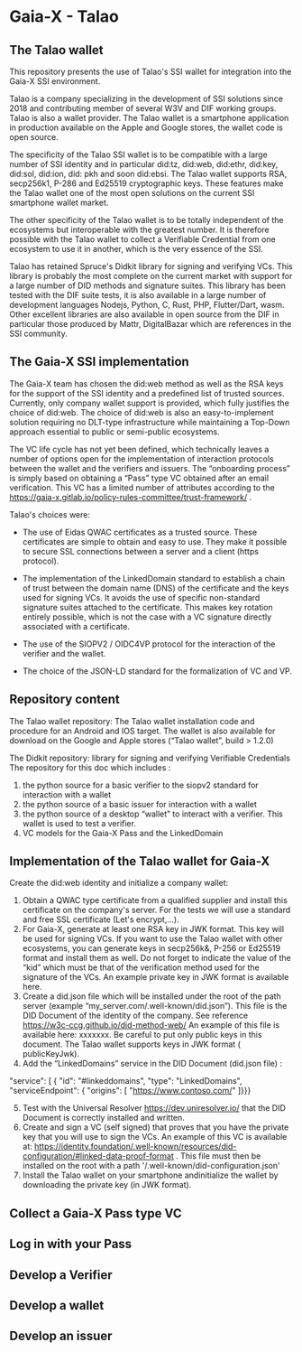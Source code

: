 ﻿# Gaia-X - Talao

## The Talao wallet

This repository presents the use of Talao's SSI wallet for integration into the Gaia-X SSI environment. 

Talao is a company specializing in the development of SSI solutions since 2018 and contributing member of several W3V and DIF working groups. Talao is also a wallet provider. The Talao wallet is a smartphone application in production available on the Apple and Google stores, the wallet code is open source.

The specificity of the Talao SSI wallet is to be compatible with a large number of SSI identity and in particular did:tz, did:web, did:ethr, did:key, did:sol, did:ion, did: pkh and soon did:ebsi. The Talao wallet supports RSA, secp256k1, P-286 and Ed25519 cryptographic keys. These features make the Talao wallet one of the most open solutions on the current SSI smartphone wallet market. 

The other specificity of the Talao wallet is to be totally independent of the ecosystems but interoperable with the greatest number. It is therefore possible with the Talao wallet to collect a Verifiable Credential from one ecosystem to use it in another, which is the very essence of the SSI.

Talao has retained Spruce's Didkit library for signing and verifying VCs. This library is probably the most complete on the current market with support for a large number of DID methods and signature suites. This library has been tested with the DIF suite tests, it is also available in a large number of development languages ​​Nodejs, Python, C, Rust, PHP, Flutter/Dart, wasm. Other excellent libraries are also available in open source from the DIF in particular those produced by Mattr, DigitalBazar which are references in the SSI community.

## The Gaia-X SSI implementation 

The Gaia-X team has chosen the did:web method as well as the RSA keys for the support of the SSI identity and a predefined list of trusted sources. Currently, only company wallet support is provided, which fully justifies the choice of did:web. The choice of did:web is also an easy-to-implement solution requiring no DLT-type infrastructure while maintaining a Top-Down approach essential to public or semi-public ecosystems.

The VC life cycle has not yet been defined, which technically leaves a number of options open for the implementation of interaction protocols between the wallet and the verifiers and issuers. The “onboarding process” is simply based on obtaining a “Pass” type VC obtained after an email verification. This VC has a limited number of attributes according to the https://gaia-x.gitlab.io/policy-rules-committee/trust-framework/ .

Talao's choices were:

* The use of Eidas QWAC certificates as a trusted source. These certificates are simple to obtain and easy to use. They make it possible to secure SSL connections between a server and a client (https protocol).  

* The implementation of the LinkedDomain standard to establish a chain of trust between the domain name (DNS) of the certificate and the keys used for signing VCs. It avoids the use of specific non-standard signature suites attached to the certificate. This makes key rotation entirely possible, which is not the case with a VC signature directly associated with a certificate.  

* The use of the SIOPV2 / OIDC4VP protocol for the interaction of the verifier and the wallet.  

* The choice of the JSON-LD standard for the formalization of VC and VP.  


## Repository content


The Talao wallet repository: The Talao wallet installation code and procedure for an Android and IOS target. The wallet is also available for download on the Google and Apple stores (“Talao wallet”, build > 1.2.0)

The Didkit repository: library for signing and verifying Verifiable Credentials
The repository for this doc which includes :

1. the python source for a basic verifier to the siopv2 standard for interaction with a wallet
2. the python source of a basic issuer for interaction with a wallet
3. the python source of a desktop “wallet” to interact with a verifier. This wallet is used to test a verifier. 
4. VC models for the Gaia-X Pass and the LinkedDomain


## Implementation of the Talao wallet for Gaia-X

Create the did:web identity and initialize a company wallet:

1. Obtain a QWAC type certificate from a qualified supplier and install this certificate on the company's server. For the tests we will use a standard and free SSL certificate (Let's encrypt,...).  
2. For Gaia-X, generate at least one RSA key in JWK format. This key will be used for signing VCs. If you want to use the Talao wallet with other ecosystems, you can generate keys in secp256k&, P-256 or Ed25519 format and install them as well. Do not forget to indicate the value of the “kid” which must be that of the verification method used for the signature of the VCs. An example private key in JWK format is available here.  
3. Create a did.json file which will be installed under the root of the path server (example “my_server.com/.well-known/did.json”). This file is the DID Document of the identity of the company. See reference https://w3c-ccg.github.io/did-method-web/ 
An example of this file is available here: xxxxxxx. Be careful to put only public keys in this document. The Talao wallet supports keys in JWK format ( publicKeyJwk).  
4. Add the “LinkedDomains” service in the DID Document (did.json file) :

"service": [
  {
    "id": "#linkeddomains",
    "type": "LinkedDomains",
    "serviceEndpoint": {
      "origins": [
        "https://www.contoso.com/"    ]}}}


   5. Test with the Universal Resolver https://dev.uniresolver.io/ that the DID Document is correctly installed and written.
   6. Create and sign a VC (self signed) that proves that you have the private key that you will use to sign the VCs. An example of this VC is available at: https://identity.foundation/.well-known/resources/did-configuration/#linked-data-proof-format . This file must then be installed on the root with a path '/.well-known/did-configuration.json'
   7. Install the Talao wallet on your smartphone andinitialize the wallet by downloading the private key (in JWK format). 


## Collect a Gaia-X Pass type VC


## Log in with your Pass


## Develop a Verifier


## Develop a wallet 


## Develop an issuer